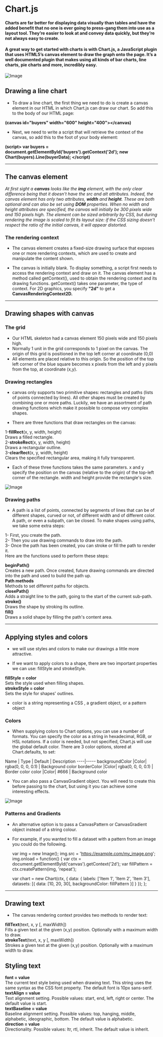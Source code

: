 # Chart.js

#### Charts are far better for displaying data visually than tables and have the added benefit that no one is ever going to press-gang them into use as a layout tool. They’re easier to look at and convey data quickly, but they’re not always easy to create.

#### A great way to get started with charts is with Chart.js, a JavaScript plugin that uses HTML5’s canvas element to draw the graph onto the page. It’s a well documented plugin that makes using all kinds of bar charts, line charts, pie charts and more, incredibly easy.

![Image](https://cdn.mos.cms.futurecdn.net/S5bicwPe8vbP9nt3iwAwwi.jpg)

## Drawing a line chart
- To draw a line chart, the first thing we need to do is create a canvas element in our HTML in which Chart.js can draw our chart. So add this to the body of our HTML page:

**(canvas id="buyers" width="600" height="400"></canvas)**   

- Next, we need to write a script that will retrieve the context of the canvas, so add this to the foot of your body element:

**(script>
    var buyers = document.getElementById('buyers').getContext('2d');
    new Chart(buyers).Line(buyerData);
</script)**

----

## The canvas element

*At first sight a **canvas** looks like the **img** element, with the only clear difference being that it doesn't have the src and alt attributes. Indeed, the canvas element has only two attributes, **width** and **height**. These are both optional and can also be set using **DOM** properties. When no width and height attributes are specified, the canvas will initially be 300 pixels wide and 150 pixels high. The element can be sized arbitrarily by CSS, but during rendering the image is scaled to fit its layout size: if the CSS sizing doesn't respect the ratio of the initial canvas, it will appear distorted.*

### The rendering context
- The canvas element creates a fixed-size drawing surface that exposes one or more rendering contexts, which are used to create and manipulate the content shown. 

- The canvas is initially blank. To display something, a script first needs to access the rendering context and draw on it. The canvas element has a method called getContext(), used to obtain the rendering context and its drawing functions. getContext() takes one parameter, the type of context. For 2D graphics,  you specify **"2d"** to get a **CanvasRenderingContext2D.**

----

## Drawing shapes with canvas

### The grid

- Our HTML skeleton had a canvas element 150 pixels wide and 150 pixels high.
- Normally 1 unit in the grid corresponds to 1 pixel on the canvas. The origin of this grid is positioned in the top left corner at coordinate (0,0)
- All elements are placed relative to this origin. So the position of the top left corner of the blue square becomes x pixels from the left and y pixels from the top, at coordinate (x,y). 

### Drawing rectangles
- canvas only supports two primitive shapes: rectangles and paths (lists of points connected by lines). All other shapes must be created by combining one or more paths. Luckily, we have an assortment of path drawing functions which make it possible to compose very complex shapes.

- There are three functions that draw rectangles on the canvas:

1-**fillRect**(x, y, width, height)  
Draws a filled rectangle.  
2-**strokeRect**(x, y, width, height)  
Draws a rectangular outline.  
3-**clearRect**(x, y, width, height)  
Clears the specified rectangular area, making it fully transparent.  

- Each of these three functions takes the same parameters. x and y specify the position on the canvas (relative to the origin) of the top-left corner of the rectangle. width and height provide the rectangle's size.

![Image](https://developer.mozilla.org/en-US/docs/Web/API/Canvas_API/Tutorial/Drawing_shapes/canvas_default_grid.png)

### Drawing paths
 - A path is a list of points, connected by segments of lines that can be of different shapes, curved or not, of different width and of different color. A path, or even a subpath, can be closed. To make shapes using paths, we take some extra steps:

1- First, you create the path.  
2- Then you use drawing commands to draw into the path.  
3- Once the path has been created, you can stroke or fill the path to render it.  
Here are the functions used to perform these steps:

**beginPath()**  
Creates a new path. Once created, future drawing commands are directed into the path and used to build the path up.  
**Path methods**  
Methods to set different paths for objects.  
**closePath()**   
Adds a straight line to the path, going to the start of the current sub-path.  
**stroke()**  
Draws the shape by stroking its outline.  
**fill()**  
Draws a solid shape by filling the path's content area.

---

## Applying styles and colors

 - we will use styles and colors to make our drawings a little more attractive. 

- If we want to apply colors to a shape, there are two important properties we can use: fillStyle and strokeStyle.

**fillStyle = color**  
Sets the style used when filling shapes.  
**strokeStyle = color**  
Sets the style for shapes' outlines.  

- color is a string representing a CSS <color>, a gradient object, or a pattern object

### Colors
- When supplying colors to Chart options, you can use a number of formats. You can specify the color as a string in hexadecimal, RGB, or HSL notations. If a color is needed, but not specified, Chart.js will use the global default color. There are 3 color options, stored at Chart.defaults, to set:

Name | Type | Default | Description
----|-----
backgroundColor |Color| rgba(0, 0, 0, 0.1) | Background color
borderColor |Color| rgba(0, 0, 0, 0.1) | Border color
color |Color| #666 | Background color

- You can also pass a CanvasGradient object. You will need to create this before passing to the chart, but using it you can achieve some interesting effects.

![Image](https://developer.mozilla.org/en-US/docs/Web/API/Canvas_API/Tutorial/Applying_styles_and_colors/canvas-grid.png
)

### Patterns and Gradients
- An alternative option is to pass a CanvasPattern or CanvasGradient object instead of a string colour.

- For example, if you wanted to fill a dataset with a pattern from an image you could do the following.

    var img = new Image();
    img.src = 'https://example.com/my_image.png';
    img.onload = function() {
    var ctx = document.getElementById('canvas').getContext('2d');
    var fillPattern = ctx.createPattern(img, 'repeat');

    var chart = new Chart(ctx, {
        data: {
            labels: ['Item 1', 'Item 2', 'Item 3'],
            datasets: [{
                data: [10, 20, 30],
                backgroundColor: fillPattern
            }]
        }
    });
};
---

## Drawing text
- The canvas rendering context provides two methods to render text:

**fillText**(text, x, y [, maxWidth])    
Fills a given text at the given (x,y) position. Optionally with a maximum width to draw.  
**strokeText**(text, x, y [, maxWidth])  
Strokes a given text at the given (x,y) position. Optionally with a maximum width to draw.

## Styling text

**font = value**  
The current text style being used when drawing text. This string uses the same syntax as the CSS font property. The default font is 10px sans-serif.  
**textAlign = value**  
Text alignment setting. Possible values: start, end, left, right or center. The default value is start.  
**textBaseline = value**  
Baseline alignment setting. Possible values: top, hanging, middle, alphabetic, ideographic, bottom. The default value is alphabetic.  
**direction = value**  
Directionality. Possible values: ltr, rtl, inherit. The default value is inherit.